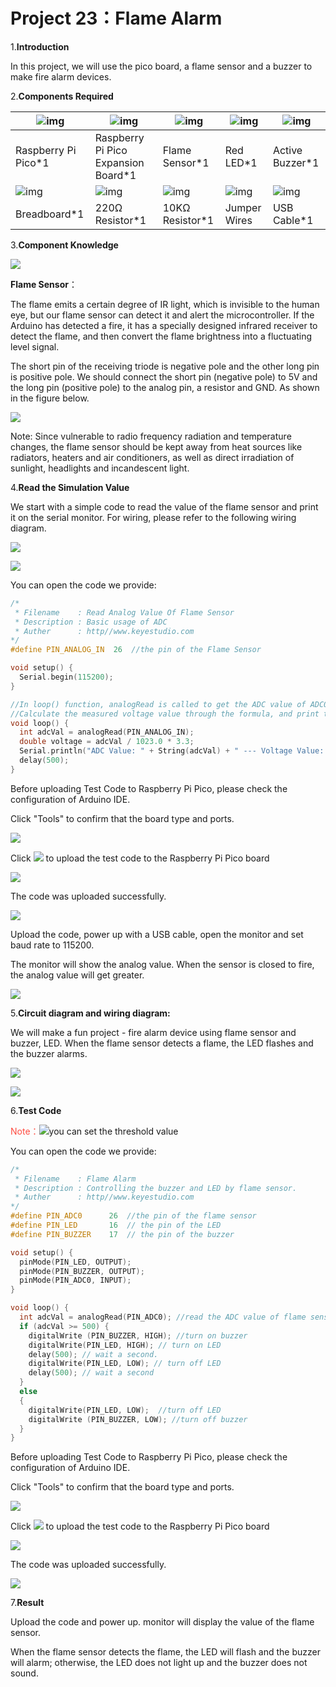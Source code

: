 # Project 23：Flame Alarm

1.**Introduction**

In this project, we will use the pico board, a flame sensor and a buzzer to make fire alarm devices.



2.**Components Required**

| ![img](media/wps14.png)                 | ![img](media/wps15-168412336219659.jpg) | ![img](media/wps16-168412336351560.jpg) | ![img](media/wps17-168412336483561.jpg) | ![img](media/wps18-168412336587062.jpg) |
| --------------------------------------- | --------------------------------------- | --------------------------------------- | --------------------------------------- | --------------------------------------- |
| Raspberry Pi Pico*1                     | Raspberry Pi Pico Expansion Board*1     | Flame Sensor*1                          | Red LED*1                               | Active Buzzer*1                         |
| ![img](media/wps19-168412336770963.jpg) | ![img](media/wps20-168412336940564.jpg) | ![img](media/wps21-168412337127765.jpg) | ![img](media/wps22-168412337267866.jpg) | ![img](media/wps23-168412337408667.jpg) |
| Breadboard*1                            | 220Ω Resistor*1                         | 10KΩ Resistor*1                         | Jumper Wires                            | USB Cable*1                             |



3.**Component Knowledge**

![](../media/a50ec3e38adf10643eafac8cb62bec8a.png)

**Flame Sensor**：

The flame emits a certain degree of IR light, which is invisible to the human eye, but our flame sensor can detect it and alert the microcontroller. If the Arduino has detected a fire, it has a specially designed infrared receiver to detect the flame, and then convert the flame brightness into a fluctuating level signal. 

The short pin of the receiving triode is negative pole and the other long pin is positive pole. We should connect the short pin (negative pole) to 5V and the long pin (positive pole) to the analog pin, a resistor and GND. As shown in the figure below.

![](../media/87bd204db523c602c80745266c1ee452.png)

Note: Since vulnerable to radio frequency radiation and temperature changes, the flame sensor should be kept away from heat sources like radiators, heaters and air conditioners, as well as direct irradiation of sunlight, headlights and incandescent light.



4.**Read the Simulation Value**

We start with a simple code to read the value of the flame sensor and print it on the serial monitor. For wiring, please refer to the following wiring diagram.

![](../media/85531078db041bba05599b3a1118a7bc.png)

![](../media/1e3c424f7cc7ac797ab0b8ae4a00f4f1.png)

You can open the code we provide:


```c
/*  
 * Filename    : Read Analog Value Of Flame Sensor
 * Description : Basic usage of ADC
 * Auther      : http//www.keyestudio.com
*/
#define PIN_ANALOG_IN  26  //the pin of the Flame Sensor

void setup() {
  Serial.begin(115200);
}

//In loop() function, analogRead is called to get the ADC value of ADC0 and assign it to adcVal. 
//Calculate the measured voltage value through the formula, and print these data through the serial port monitor.
void loop() {
  int adcVal = analogRead(PIN_ANALOG_IN);
  double voltage = adcVal / 1023.0 * 3.3;
  Serial.println("ADC Value: " + String(adcVal) + " --- Voltage Value: " + String(voltage) + "V");
  delay(500);
}
```


Before uploading Test Code to Raspberry Pi Pico, please check the configuration of Arduino IDE.

Click "Tools" to confirm that the board type and ports.

![](../media/0c9a83df31070fa1c0ab0901259e8093.png)

Click ![](../media/b0d41283bf5ae66d2d5ab45db15331ba.png) to upload the test code to the Raspberry Pi Pico board

![](../media/ebc1c3f3cbe627c2a2495e24d599b296.png)

The code was uploaded successfully.

![](../media/35d0dcf2559ec439f695cb316d33f5ce.png)

Upload the code, power up with a USB cable, open the monitor and set baud rate to 115200.

The monitor will show the analog value. When the sensor is closed to fire, the analog value will get greater.

![](../media/b578ae0004b44405bac340bc62138a80.png)



5.**Circuit diagram and wiring diagram:**

We will make a fun project - fire alarm device using flame sensor and buzzer, LED. When the flame sensor detects a flame, the LED flashes and the buzzer alarms.

![](../media/c2b7feb8039e618ba070a9714ef06554.png)

![](../media/0cd1ee17a6f8de81464817090c5832eb.png)

6.**Test Code**

<span style="color: rgb(255, 76, 65);">Note：</span>![](../media/4b3a41657bb185bc081cc3768c117634.png)you can set the threshold value

You can open the code we provide:


```c
/*  
 * Filename    : Flame Alarm
 * Description : Controlling the buzzer and LED by flame sensor.
 * Auther      : http//www.keyestudio.com
*/
#define PIN_ADC0      26  //the pin of the flame sensor
#define PIN_LED       16  // the pin of the LED
#define PIN_BUZZER    17  // the pin of the buzzer

void setup() {
  pinMode(PIN_LED, OUTPUT);
  pinMode(PIN_BUZZER, OUTPUT);
  pinMode(PIN_ADC0, INPUT);
}

void loop() {
  int adcVal = analogRead(PIN_ADC0); //read the ADC value of flame sensor
  if (adcVal >= 500) {
    digitalWrite (PIN_BUZZER, HIGH); //turn on buzzer
    digitalWrite(PIN_LED, HIGH); // turn on LED
    delay(500); // wait a second.
    digitalWrite(PIN_LED, LOW); // turn off LED
    delay(500); // wait a second
  }
  else
  {
    digitalWrite(PIN_LED, LOW);  //turn off LED
    digitalWrite (PIN_BUZZER, LOW); //turn off buzzer
  }
}
```


Before uploading Test Code to Raspberry Pi Pico, please check the configuration of Arduino IDE.

Click "Tools" to confirm that the board type and ports.

![](../media/ed07391972b22a1aa557f594e73e3fb9.png)

Click ![](../media/b0d41283bf5ae66d2d5ab45db15331ba.png) to upload the test code to the Raspberry Pi Pico board

![](../media/45e5e690a5613cf2b5bfea1ca277abb8.png)

The code was uploaded successfully.

![](../media/be6fb92934f8d704ac8cfae22db7ef43.png)

7.**Result**

Upload the code and power up. monitor will display the value of the flame sensor. 

When the flame sensor detects the flame, the LED will flash and the buzzer will alarm; otherwise, the LED does not light up and the buzzer does not sound.
